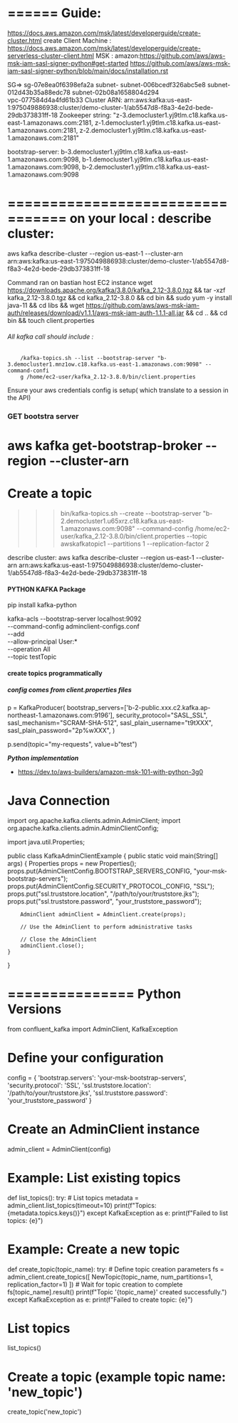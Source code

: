 ======
Guide:
======= 
https://docs.aws.amazon.com/msk/latest/developerguide/create-cluster.html
create Client Machine : https://docs.aws.amazon.com/msk/latest/developerguide/create-serverless-cluster-client.html
MSK : amazon:https://github.com/aws/aws-msk-iam-sasl-signer-python#get-started
https://github.com/aws/aws-msk-iam-sasl-signer-python/blob/main/docs/installation.rst

SG=> sg-07e8ea0f6398efa2a
subnet-
subnet-006bcedf326abc5e8 
subnet-012d43b35a88edc78 
subnet-02b08a1658804d294 	
vpc-077584d4a4fd61b33
Cluster ARN: arn:aws:kafka:us-east-1:975049886938:cluster/demo-cluster-1/ab5547d8-f8a3-4e2d-bede-29db373831ff-18
Zookeeper string: 
"z-3.democluster1.yj9tlm.c18.kafka.us-east-1.amazonaws.com:2181,
z-1.democluster1.yj9tlm.c18.kafka.us-east-1.amazonaws.com:2181,
z-2.democluster1.yj9tlm.c18.kafka.us-east-1.amazonaws.com:2181"

bootstrap-server:
b-3.democluster1.yj9tlm.c18.kafka.us-east-1.amazonaws.com:9098,
b-1.democluster1.yj9tlm.c18.kafka.us-east-1.amazonaws.com:9098,
b-2.democluster1.yj9tlm.c18.kafka.us-east-1.amazonaws.com:9098

=================================
on your local : describe cluster:
=================================
 aws kafka describe-cluster --region us-east-1 --cluster-arn arn:aws:kafka:us-east-1:975049886938:cluster/demo-cluster-1/ab5547d8-f8a3-4e2d-bede-29db373831ff-18

Command ran on bastian host EC2 instance
wget https://downloads.apache.org/kafka/3.8.0/kafka_2.12-3.8.0.tgz &&
tar -xzf kafka_2.12-3.8.0.tgz &&
cd kafka_2.12-3.8.0 &&
cd bin &&
sudo yum -y install java-11 &&
cd libs &&
wget https://github.com/aws/aws-msk-iam-auth/releases/download/v1.1.1/aws-msk-iam-auth-1.1.1-all.jar &&
cd .. &&
cd bin &&
touch client.properties 

###### All kafka call should include :
        /kafka-topics.sh --list --bootstrap-server "b-3.democluster1.mnz1ow.c18.kafka.us-east-1.amazonaws.com:9098" --command-confi
        g /home/ec2-user/kafka_2.12-3.8.0/bin/client.properties
Ensure your aws credentials config is setup( which translate to a session in the API) 

### GET bootstra server
aws kafka get-bootstrap-broker --region --cluster-arn
==============
Create a topic
==============
>>> bin/kafka-topics.sh --create --bootstrap-server "b-2.democluster1.u65xrz.c18.kafka.us-east-1.amazonaws.com:9098" --command-config /home/ec2-user/kafka_2.12-3.8.0/bin/client.properties  --topic awskafkatopic1 --partitions 1 --replication-factor 2
   

describe cluster:
 aws kafka describe-cluster --region us-east-1 --cluster-arn arn:aws:kafka:us-east-1:975049886938:cluster/demo-cluster-1/ab5547d8-f8a3-4e2d-bede-29db373831ff-18


#### PYTHON KAFKA Package
pip install kafka-python


kafka-acls --bootstrap-server localhost:9092 \
  --command-config adminclient-configs.conf \
  --add \
  --allow-principal User:* \
  --operation All \
  --topic testTopic

#### create topics programmatically

##### config comes from client.properties files
p = KafkaProducer(
        bootstrap_servers=['b-2-public.xxx.c2.kafka.ap-northeast-1.amazonaws.com:9196'],
        security_protocol="SASL_SSL",
        sasl_mechanism="SCRAM-SHA-512",
        sasl_plain_username="t9tXXX",
        sasl_plain_password="2p%wXXX",
)

p.send(topic="my-requests", value=b"test")


***Python implementation***
- https://dev.to/aws-builders/amazon-msk-101-with-python-3g0

Java Connection
===============
import org.apache.kafka.clients.admin.AdminClient;
import org.apache.kafka.clients.admin.AdminClientConfig;

import java.util.Properties;

public class KafkaAdminClientExample {
    public static void main(String[] args) {
        Properties props = new Properties();
        props.put(AdminClientConfig.BOOTSTRAP_SERVERS_CONFIG, "your-msk-bootstrap-servers");
        props.put(AdminClientConfig.SECURITY_PROTOCOL_CONFIG, "SSL");
        props.put("ssl.truststore.location", "/path/to/your/truststore.jks");
        props.put("ssl.truststore.password", "your_truststore_password");

        AdminClient adminClient = AdminClient.create(props);

        // Use the AdminClient to perform administrative tasks

        // Close the AdminClient
        adminClient.close();
    }
}

===============
Python Versions
===============

from confluent_kafka import AdminClient, KafkaException

# Define your configuration
config = {
    'bootstrap.servers': 'your-msk-bootstrap-servers',
    'security.protocol': 'SSL',
    'ssl.truststore.location': '/path/to/your/truststore.jks',
    'ssl.truststore.password': 'your_truststore_password'
}

# Create an AdminClient instance
admin_client = AdminClient(config)

# Example: List existing topics
def list_topics():
    try:
        # List topics
        metadata = admin_client.list_topics(timeout=10)
        print(f"Topics: {metadata.topics.keys()}")
    except KafkaException as e:
        print(f"Failed to list topics: {e}")

# Example: Create a new topic
def create_topic(topic_name):
    try:
        # Define topic creation parameters
        fs = admin_client.create_topics([
            NewTopic(topic_name, num_partitions=1, replication_factor=1)
        ])
        # Wait for topic creation to complete
        fs[topic_name].result()
        print(f"Topic '{topic_name}' created successfully.")
    except KafkaException as e:
        print(f"Failed to create topic: {e}")

# List topics
list_topics()

# Create a topic (example topic name: 'new_topic')
create_topic('new_topic')
